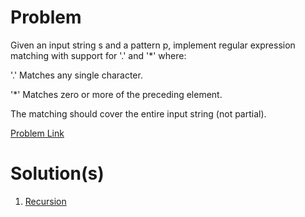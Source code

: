 # Problem
Given an input string s and a pattern p, implement regular expression matching with support for '.' and '*' where:

'.' Matches any single character.​​​​

'*' Matches zero or more of the preceding element.

The matching should cover the entire input string (not partial).

[Problem Link](https://leetcode.com/problems/regular-expression-matching)

# Solution(s)
1. [Recursion](https://github.com/OJScofield/ProblemSolving/new/main/regularExpressionMatching/recursion.py)
